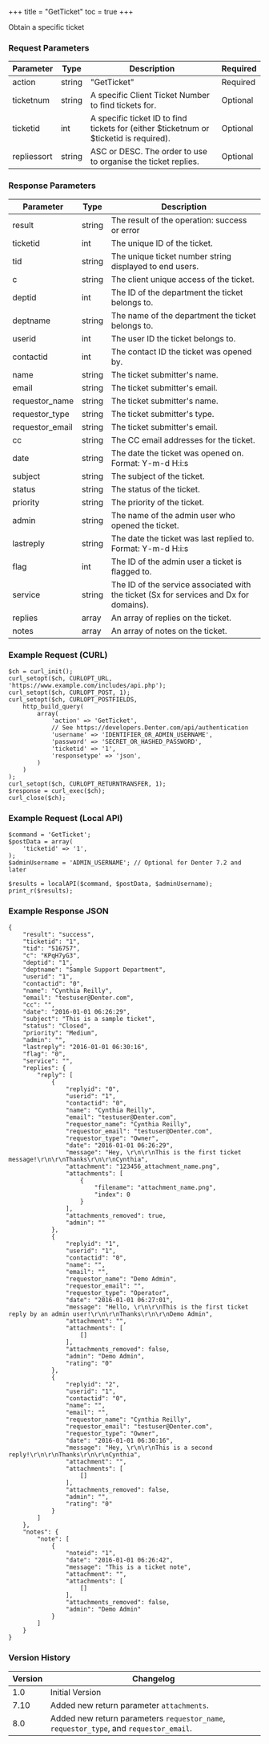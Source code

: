 +++
title = "GetTicket"
toc = true
+++

Obtain a specific ticket

### Request Parameters

| Parameter | Type | Description | Required |
| --------- | ---- | ----------- | -------- |
| action | string | "GetTicket" | Required |
| ticketnum | string | A specific Client Ticket Number to find tickets for. | Optional |
| ticketid | int | A specific ticket ID to find tickets for (either $ticketnum or $ticketid is required). | Optional |
| repliessort | string | ASC or DESC. The order to use to organise the ticket replies. | Optional |

### Response Parameters

| Parameter | Type | Description |
| --------- | ---- | ----------- |
| result | string | The result of the operation: success or error |
| ticketid | int | The unique ID of the ticket. |
| tid | string | The unique ticket number string displayed to end users. |
| c | string | The client unique access of the ticket. |
| deptid | int | The ID of the department the ticket belongs to. |
| deptname | string | The name of the department the ticket belongs to. |
| userid | int | The user ID the ticket belongs to. |
| contactid | int | The contact ID the ticket was opened by. |
| name | string | The ticket submitter's name. |
| email | string | The ticket submitter's email. |
| requestor_name | string | The ticket submitter's name. |
| requestor_type | string | The ticket submitter's type. |
| requestor_email | string | The ticket submitter's email. |
| cc | string | The CC email addresses for the ticket. |
| date | string | The date the ticket was opened on. Format: Y-m-d H:i:s |
| subject | string | The subject of the ticket. |
| status | string | The status of the ticket. |
| priority | string | The priority of the ticket. |
| admin | string | The name of the admin user who opened the ticket. |
| lastreply | string | The date the ticket was last replied to. Format: Y-m-d H:i:s |
| flag | int | The ID of the admin user a ticket is flagged to. |
| service | string | The ID of the service associated with the ticket (Sx for services and Dx for domains). |
| replies | array | An array of replies on the ticket. |
| notes | array | An array of notes on the ticket. |


### Example Request (CURL)

```
$ch = curl_init();
curl_setopt($ch, CURLOPT_URL, 'https://www.example.com/includes/api.php');
curl_setopt($ch, CURLOPT_POST, 1);
curl_setopt($ch, CURLOPT_POSTFIELDS,
    http_build_query(
        array(
            'action' => 'GetTicket',
            // See https://developers.Denter.com/api/authentication
            'username' => 'IDENTIFIER_OR_ADMIN_USERNAME',
            'password' => 'SECRET_OR_HASHED_PASSWORD',
            'ticketid' => '1',
            'responsetype' => 'json',
        )
    )
);
curl_setopt($ch, CURLOPT_RETURNTRANSFER, 1);
$response = curl_exec($ch);
curl_close($ch);
```


### Example Request (Local API)

```
$command = 'GetTicket';
$postData = array(
    'ticketid' => '1',
);
$adminUsername = 'ADMIN_USERNAME'; // Optional for Denter 7.2 and later

$results = localAPI($command, $postData, $adminUsername);
print_r($results);
```


### Example Response JSON

```
{
    "result": "success",
    "ticketid": "1",
    "tid": "516757",
    "c": "KPqH7yG3",
    "deptid": "1",
    "deptname": "Sample Support Department",
    "userid": "1",
    "contactid": "0",
    "name": "Cynthia Reilly",
    "email": "testuser@Denter.com",
    "cc": "",
    "date": "2016-01-01 06:26:29",
    "subject": "This is a sample ticket",
    "status": "Closed",
    "priority": "Medium",
    "admin": "",
    "lastreply": "2016-01-01 06:30:16",
    "flag": "0",
    "service": "",
    "replies": {
        "reply": [
            {
                "replyid": "0",
                "userid": "1",
                "contactid": "0",
                "name": "Cynthia Reilly",
                "email": "testuser@Denter.com",
                "requestor_name": "Cynthia Reilly",
                "requestor_email": "testuser@Denter.com",
                "requestor_type": "Owner",
                "date": "2016-01-01 06:26:29",
                "message": "Hey, \r\n\r\nThis is the first ticket message!\r\n\r\nThanks\r\n\r\nCynthia",
                "attachment": "123456_attachment_name.png",
                "attachments": [
                    {
                        "filename": "attachment_name.png",
                        "index": 0
                    }
                ],
                "attachments_removed": true,
                "admin": ""
            },
            {
                "replyid": "1",
                "userid": "1",
                "contactid": "0",
                "name": "",
                "email": "",
                "requestor_name": "Demo Admin",
                "requestor_email": "",
                "requestor_type": "Operator",
                "date": "2016-01-01 06:27:01",
                "message": "Hello, \r\n\r\nThis is the first ticket reply by an admin user!\r\n\r\nThanks\r\n\r\nDemo Admin",
                "attachment": "",
                "attachments": [
                    []
                ],
                "attachments_removed": false,
                "admin": "Demo Admin",
                "rating": "0"
            },
            {
                "replyid": "2",
                "userid": "1",
                "contactid": "0",
                "name": "",
                "email": "",
                "requestor_name": "Cynthia Reilly",
                "requestor_email": "testuser@Denter.com",
                "requestor_type": "Owner",
                "date": "2016-01-01 06:30:16",
                "message": "Hey, \r\n\r\nThis is a second reply!\r\n\r\nThanks\r\n\r\nCynthia",
                "attachment": "",
                "attachments": [
                    []
                ],
                "attachments_removed": false,
                "admin": "",
                "rating": "0"
            }
        ]
    },
    "notes": {
        "note": [
            {
                "noteid": "1",
                "date": "2016-01-01 06:26:42",
                "message": "This is a ticket note",
                "attachment": "",
                "attachments": [
                    []
                ],
                "attachments_removed": false,
                "admin": "Demo Admin"
            }
        ]
    }
}
```


### Version History

| Version | Changelog |
| ------- | --------- |
| 1.0 | Initial Version |
| 7.10 | Added new return parameter `attachments`. |
| 8.0 | Added new return parameters `requestor_name`, `requestor_type`, and `requestor_email`. |
